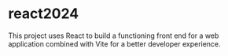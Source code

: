 # react2024
This project uses React to build a functioning front end for a web application combined with Vite for a better developer experience.  

